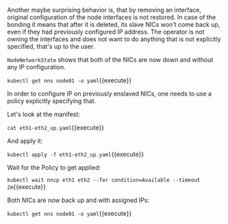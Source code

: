 Another maybe surprising behavior is, that by removing an interface, original
configuration of the node interfaces is not restored. In case of the bonding it
means that after it is deleted, its slave NICs won't come back up, even if they
had previously configured IP address. The operator is not owning the interfaces
and does not want to do anything that is not explicitly specified, that's up to
the user.

`NodeNetworkState` shows that both of the NICs are now down and without any IP
configuration.

`kubectl get nns node01 -o yaml`{{execute}}

In order to configure IP on previously enslaved NICs, one needs to use a policy
explicitly specifying that.

Let's look at the manifest:

`cat eth1-eth2_up.yaml`{{execute}}

And apply it:

`kubectl apply -f eth1-eth2_up.yaml`{{execute}}

Wait for the Policy to get applied:

`kubectl wait nncp eth1 eth2 --for condition=Available --timeout 2m`{{execute}}

Both NICs are now back up and with assigned IPs:

`kubectl get nns node01 -o yaml`{{execute}}
